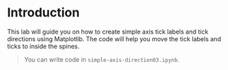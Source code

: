 # Introduction

This lab will guide you on how to create simple axis tick labels and tick directions using Matplotlib. The code will help you move the tick labels and ticks to inside the spines.

> You can write code in `simple-axis-direction03.ipynb`.

